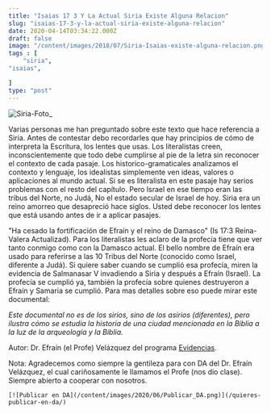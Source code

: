 ```yaml
---
title: "Isaias 17 3 Y La Actual Siria Existe Alguna Relacion"
slug: "isaias-17-3-y-la-actual-siria-existe-alguna-relacion"
date: 2020-04-14T03:34:22.000Z
draft: false
image: "/content/images/2018/07/Siria-Isaias-existe-alguna-relacion.png"
tags : [
    "siria",
"isaias",

]
type: "post"
---
```


   ![Siria-Foto_](/content/images/2018/07/Siria-Foto_.jpg)

 Varias personas me han preguntado sobre este texto que hace referencia a Siria. Antes de contestar debo recordarles que hay principios de cómo de interpreta la Escritura, los lentes que usas. Los literalistas creen, inconscientemente que todo debe cumplirse al pie de la letra sin reconocer el contexto de cada pasaje. Los historico-gramaticales analizamos el contexto y lenguaje, los idealistas simplemente ven ideas, valores o aplicaciones al mundo actual. Si se es literalista en este pasaje hay serios problemas con el resto del capítulo. Pero Israel en ese tiempo eran las tribus del Norte, no Judá, No el estado secular de Israel de hoy. Siria era un reino amorreo que desapreció hace siglos. Usted debe reconocer los lentes que está usando antes de ir a aplicar pasajes.

 "Ha cesado la fortificación de Efraín y el reino de Damasco" (Is 17:3 Reina-Valera Actualizad). Para los literalistas les aclaro de la profecía tiene que ver tanto conmigo como con la Damasco actual. El bello nombre de Efraín era usado para referirse a las 10 Tribus del Norte (conocido como Israel, diferente a Judá). Si quiere saber cuando se cumplió esa profecía, miren la evidencia de Salmanasar V invadiendo a Siria y después a Efraín (Israel). La profecía se cumplió ya, también la profecía sobre quienes destruyeron a Efraín y Samaria se cumplió. Para mas detalles sobre eso puede mirar este documental:

  *Este documental no es de los sirios, sino de los asirios (diferentes), pero ilustra cómo se estudia la historia de una ciudad mencionada en la Biblia a la luz de la arqueología y la Biblia.*

 Autor: Dr. Efraín (el Profe) Velázquez del programa [Evidencias](https://www.facebook.com/evidencias.nt/).

 Nota: Agradecemos como siempre la gentileza para con DA del Dr. Efraín Velázquez, el cual cariñosamente le llamamos el Profe (nos dio clase). Siempre abierto a cooperar con nosotros.

    [![Publicar en DA](/content/images/2020/06/Publicar_DA.png)](/quieres-publicar-en-da/) 
